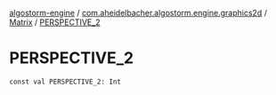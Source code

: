 [algostorm-engine](../../index.md) / [com.aheidelbacher.algostorm.engine.graphics2d](../index.md) / [Matrix](index.md) / [PERSPECTIVE_2](.)

# PERSPECTIVE_2

`const val PERSPECTIVE_2: Int`